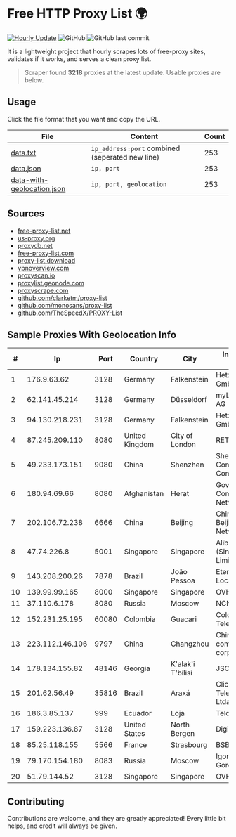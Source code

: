 
# Free HTTP Proxy List 🌍

[![Hourly Update](https://github.com/mertguvencli/http-proxy-list/actions/workflows/main.yml/badge.svg?branch=main)](https://github.com/mertguvencli/http-proxy-list/actions/workflows/main.yml)
![GitHub](https://img.shields.io/github/license/mertguvencli/http-proxy-list)
![GitHub last commit](https://img.shields.io/github/last-commit/mertguvencli/http-proxy-list)

It is a lightweight project that hourly scrapes lots of free-proxy sites, validates if it works, and serves a clean proxy list.


> Scraper found **3218** proxies at the latest update. Usable proxies are below.

## Usage

Click the file format that you want and copy the URL.


|File|Content|Count|
|----|-------|-----|
|[data.txt](https://raw.githubusercontent.com/mertguvencli/http-proxy-list/main/proxy-list/data.txt)|`ip_address:port` combined (seperated new line)|253|
|[data.json](https://raw.githubusercontent.com/mertguvencli/http-proxy-list/main/proxy-list/data.json)|`ip, port`|253|
|[data-with-geolocation.json](https://raw.githubusercontent.com/mertguvencli/http-proxy-list/main/proxy-list/data-with-geolocation.json)|`ip, port, geolocation`|253|

## Sources

* [free-proxy-list.net](https://free-proxy-list.net)
* [us-proxy.org](https://www.us-proxy.org)
* [proxydb.net](http://proxydb.net)
* [free-proxy-list.com](https://free-proxy-list.com/?page=&port=&type%5B%5D=http&type%5B%5D=https&up_time=0&search=Search)
* [proxy-list.download](https://www.proxy-list.download/HTTP)
* [vpnoverview.com](https://vpnoverview.com/privacy/anonymous-browsing/free-proxy-servers)
* [proxyscan.io](https://www.proxyscan.io)
* [proxylist.geonode.com](https://proxylist.geonode.com/api/proxy-list?limit=300&page=1&sort_by=lastChecked&sort_type=desc&protocols=http,https)
* [proxyscrape.com](https://api.proxyscrape.com/v2/?request=displayproxies&protocol=http&timeout=10000&country=all&ssl=all&anonymity=all)
* [github.com/clarketm/proxy-list](https://raw.githubusercontent.com/clarketm/proxy-list/master/proxy-list-raw.txt)
* [github.com/monosans/proxy-list](https://raw.githubusercontent.com/monosans/proxy-list/main/proxies/http.txt)
* [github.com/TheSpeedX/PROXY-List](https://raw.githubusercontent.com/TheSpeedX/PROXY-List/master/http.txt)


## Sample Proxies With Geolocation Info

|#|Ip|Port|Country|City|Internet Service Provider|
|-|--|----|-------|----|-------------------------|
|1|176.9.63.62|3128|Germany|Falkenstein|Hetzner Online GmbH|
|2|62.141.45.214|3128|Germany|Düsseldorf|myLoc managed IT AG|
|3|94.130.218.231|3128|Germany|Falkenstein|Hetzner Online GmbH|
|4|87.245.209.110|8080|United Kingdom|City of London|RETN Limited|
|5|49.233.173.151|9080|China|Shenzhen|Shenzhen Tencent Computer Systems Company Limited|
|6|180.94.69.66|8080|Afghanistan|Herat|Government Communications Network|
|7|202.106.72.238|6666|China|Beijing|China Unicom Beijing Province Network|
|8|47.74.226.8|5001|Singapore|Singapore|Alibaba Cloud (Singapore) Private Limited|
|9|143.208.200.26|7878|Brazil|João Pessoa|Eternal VÔdeo Locadora Ltda|
|10|139.99.99.165|8000|Singapore|Singapore|OVH SAS|
|11|37.110.6.178|8080|Russia|Moscow|NCNET|
|12|152.231.25.195|60080|Colombia|Guacari|Colombiatel Telecomunicaciones|
|13|223.112.146.106|9797|China|Changzhou|China Mobile communications corporation|
|14|178.134.155.82|48146|Georgia|K'alak'i T'bilisi|JSC "Silknet"|
|15|201.62.56.49|35816|Brazil|Araxá|Click Tecnologia e TelecomunicaÔÔo Ltda|
|16|186.3.85.137|999|Ecuador|Loja|Telconet S.A|
|17|159.223.136.87|3128|United States|North Bergen|DigitalOcean, LLC|
|18|85.25.118.155|5566|France|Strasbourg|BSB-SERVICE|
|19|79.170.154.180|8083|Russia|Moscow|Igor Vladimirovich Gorodkov|
|20|51.79.144.52|3128|Singapore|Singapore|OVH SAS|



## Contributing

Contributions are welcome, and they are greatly appreciated! Every
little bit helps, and credit will always be given.

